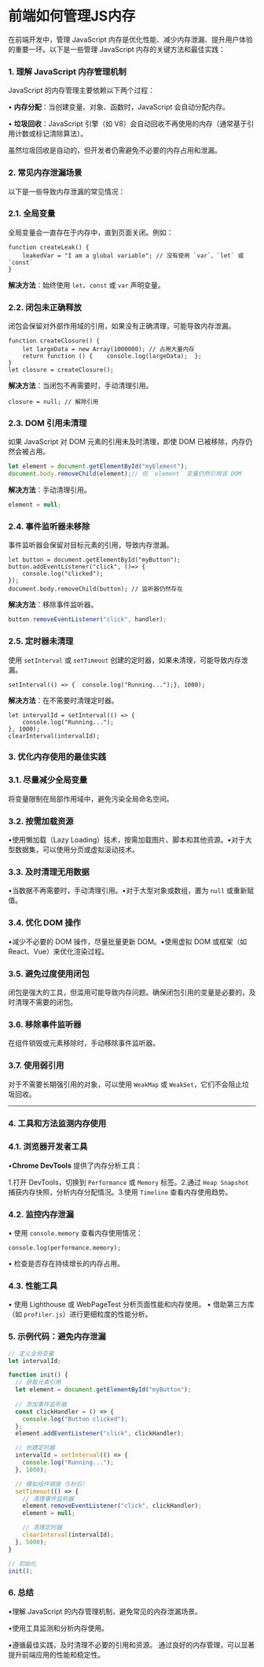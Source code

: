 # 前端如何管理JS内存

在前端开发中，管理 JavaScript 内存是优化性能、减少内存泄漏、提升用户体验的重要一环。以下是一些管理 JavaScript 内存的关键方法和最佳实践：

### 1. **理解 JavaScript 内存管理机制**

JavaScript 的内存管理主要依赖以下两个过程：

• **内存分配**：当创建变量、对象、函数时，JavaScript 会自动分配内存。

• **垃圾回收**：JavaScript 引擎（如 V8）会自动回收不再使用的内存（通常基于引用计数或标记清除算法）。

虽然垃圾回收是自动的，但开发者仍需避免不必要的内存占用和泄漏。

### 2. **常见内存泄漏场景**

以下是一些导致内存泄漏的常见情况：

### 2.1. **全局变量**

全局变量会一直存在于内存中，直到页面关闭。例如：


```
function createLeak() { 
    leakedVar = "I am a global variable"; // 没有使用 `var`、`let` 或 `const`
}
```

**解决方法**：始终使用 `let`、`const` 或 `var` 声明变量。

### 2.2. **闭包未正确释放**

闭包会保留对外部作用域的引用，如果没有正确清理，可能导致内存泄漏。



```
function createClosure() {  
    let largeData = new Array(1000000); // 占用大量内存  
    return function () {    console.log(largeData);  };
}
let closure = createClosure();
```

**解决方法**：当闭包不再需要时，手动清理引用。


```
closure = null; // 解除引用
```

### 2.3. **DOM 引用未清理**

如果 JavaScript 对 DOM 元素的引用未及时清理，即使 DOM 已被移除，内存仍然会被占用。

```ts
let element = document.getElementById("myElement");
document.body.removeChild(element);// 但 `element` 变量仍然引用该 DOM
```
**解决方法**：手动清理引用。

```ts
element = null;
```

### 2.4. **事件监听器未移除**

事件监听器会保留对目标元素的引用，导致内存泄漏。


```
let button = document.getElementById("myButton");
button.addEventListener("click", ()=> {  
    console.log("clicked");
});
document.body.removeChild(button); // 监听器仍然存在
```

**解决方法**：移除事件监听器。

```ts
button.removeEventListener("click", handler);
```

### 2.5. **定时器未清理**

使用 `setInterval` 或 `setTimeout` 创建的定时器，如果未清理，可能导致内存泄漏。

```
setInterval(() => {  console.log("Running...");}, 1000);
```
**解决方法**：在不需要时清理定时器。


```
let intervalId = setInterval(() => {  
    console.log("Running...");
}, 1000);
clearInterval(intervalId);
```

### 3. **优化内存使用的最佳实践**

### 3.1. **尽量减少全局变量**

将变量限制在局部作用域中，避免污染全局命名空间。

### 3.2. **按需加载资源**

•使用懒加载（Lazy Loading）技术，按需加载图片、脚本和其他资源。•对于大型数据集，可以使用分页或虚拟滚动技术。

### 3.3. **及时清理无用数据**

•当数据不再需要时，手动清理引用。•对于大型对象或数组，置为 `null` 或重新赋值。

### 3.4. **优化 DOM 操作**

•减少不必要的 DOM 操作，尽量批量更新 DOM。•使用虚拟 DOM 或框架（如 React、Vue）来优化渲染过程。

### 3.5. **避免过度使用闭包**

闭包是强大的工具，但滥用可能导致内存问题。确保闭包引用的变量是必要的，及时清理不需要的闭包。

### 3.6. **移除事件监听器**

在组件销毁或元素移除时，手动移除事件监听器。

### 3.7. **使用弱引用**

对于不需要长期强引用的对象，可以使用 `WeakMap` 或 `WeakSet`，它们不会阻止垃圾回收。

* * *

### 4. **工具和方法监测内存使用**

### 4.1. **浏览器开发者工具**

•**Chrome DevTools** 提供了内存分析工具：

1.打开 DevTools，切换到 `Performance` 或 `Memory` 标签。2.通过 `Heap Snapshot` 捕获内存快照，分析内存分配情况。3.使用 `Timeline` 查看内存使用趋势。

### 4.2. **监控内存泄漏**

• 使用 `console.memory` 查看内存使用情况：


```
console.log(performance.memory);
```

• 检查是否存在持续增长的内存占用。

### 4.3. **性能工具**

• 使用 Lighthouse 或 WebPageTest 分析页面性能和内存使用。
• 借助第三方库（如 `profiler.js`）进行更细粒度的性能分析。

### 5. **示例代码：避免内存泄漏**

```ts
// 定义全局变量
let intervalId;

function init() {
  // 获取元素引用
  let element = document.getElementById("myButton");
  
  // 添加事件监听器
  const clickHandler = () => {
    console.log("Button clicked");
  };
  element.addEventListener("click", clickHandler);

  // 创建定时器
  intervalId = setInterval(() => {
    console.log("Running...");
  }, 1000);

  // 模拟组件销毁（5秒后）
  setTimeout(() => {
    // 清理事件监听器
    element.removeEventListener("click", clickHandler);
    element = null;

    // 清理定时器
    clearInterval(intervalId);
  }, 5000);
}

// 初始化
init();
```

### 6. **总结**

•理解 JavaScript 的内存管理机制，避免常见的内存泄漏场景。

•使用工具监测和分析内存使用。

•遵循最佳实践，及时清理不必要的引用和资源。 通过良好的内存管理，可以显著提升前端应用的性能和稳定性。